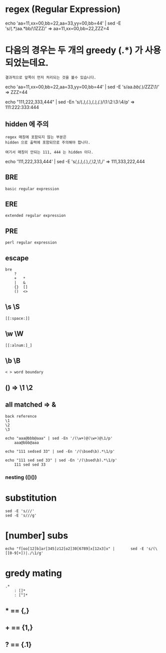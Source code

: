 # regex (Regular Expression)
echo 'aa=11,xx=00,bb=22,aa=33,yy=00,bb=44' |
sed -E 's/(.*)aa.*bb/\1ZZZ/'
    =>  aa=11,xx=00,bb=22,ZZZ=4

# 다음의 경우는 두 개의 greedy (.*) 가 사용되었는데요.
    결과적으로 앞쪽이 먼저 처리되는 것을 볼수 있습니다.
echo 'aa=11,xx=00,bb=22,aa=33,yy=00,bb=44' | 
sed -E 's/aa.*bb(.*)/ZZZ\1/'
    => ZZZ=44

echo "111,222,333,444" | 
sed -En 's/(.*),(.*),(.*),(.*)/\1:\2:\3:\4/p'
    => 111:222:333:444

## hidden 에 주의
    regex 매칭에 포함되지 않는 부분은 
    hidden 으로 출력에 포함되므로 주의해야 합니다.

    여기서 매칭이 안되는 111, 444 는 hidden 이다.
echo '111,222,333,444' | 
sed -E 's/,(.*),(.*),/,\2,\1,/'
    => 111,333,222,444

## BRE
    basic regular expression
## ERE
    extended regular expression
## PRE
    perl regular expression

## escape
    bre
        ?   
        +   *
        |   &
        {}  []
        ()  <>
## \s \S
    [[:space:]]

## \w \W
    [[:alnum:]_]

## \b \B
    < > word boundary

## () => \1 \2 
## all matched => &
    back reference
    \1
    \2
    \3

    echo "aaa@bbb@aaa" | sed -En '/(\w+)@(\w+)@\1/p'
        aaa@bbb@aaa

    echo "111 sedsed 33" | sed -En '/(\bsed\b).*\1/p'
        
    echo "111 sed sed 33" | sed -En '/(\bsed\b).*\1/p'
        111 sed sed 33

### nesting (()())


# substitution
    sed -E 's///'
    sed -E 's///g'

# [number] subs
    echo "f[oo[12]b]ar[345]z12[o2]30[6789]x[12x3]x" |       sed -E 's/(\[[0-9]+])|./\1/g'
    
# gredy mating
    .*
        : []*
        : [^]*
## * == {,}
## + == {1,}
## ? == {.1}




